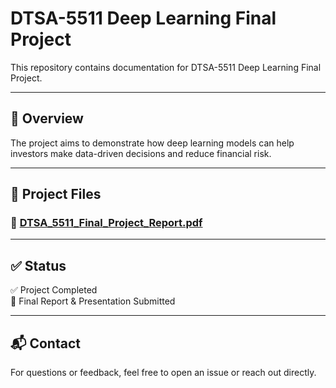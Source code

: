 # DTSA-5511 Deep Learning Final Project

This repository contains documentation for DTSA-5511 Deep Learning Final Project. 

---

## 📝 Overview
The project aims to demonstrate how deep learning models can help investors make data-driven decisions and reduce financial risk.

---

## 📂 Project Files
### 📄 [DTSA_5511_Final_Project_Report.pdf](./DTSA_5511_Final_Project_Report.pdf)
---

## ✅ Status

✅ Project Completed  
📌 Final Report & Presentation Submitted

---

## 📬 Contact

For questions or feedback, feel free to open an issue or reach out directly.
